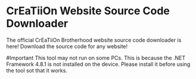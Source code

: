 # CrEaTiiOn Website Source Code Downloader
 The official CrEaTiiOn Brotherhood website source code downloader is here! Download the source code for any website!

#Important
This tool may not run on some PCs. This is because the .NET Framework 4.8.1 is not installed on the device. Please install it before using the tool sot that it works.
